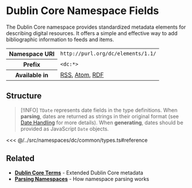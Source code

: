 # Dublin Core Namespace Fields

The Dublin Core namespace provides standardized metadata elements for describing digital resources. It offers a simple and effective way to add bibliographic information to feeds and items.

<table>
  <tbody>
    <tr>
      <th>Namespace URI</th>
      <td><code>http://purl.org/dc/elements/1.1/</code></td>
    </tr>
    <tr>
      <th>Prefix</th>
      <td><code>&lt;dc:*&gt;</code></td>
    </tr>
    <tr>
      <th>Available in</th>
      <td>
        <a href="/reference/feeds/rss">RSS</a>,
        <a href="/reference/feeds/atom">Atom</a>,
        <a href="/reference/feeds/rdf">RDF</a>
      </td>
    </tr>
  </tbody>
</table>

## Structure

> [!INFO]
> `TDate` represents date fields in the type definitions. When **parsing**, dates are returned as strings in their original format (see [Date Handling](/parsing/dates) for more details). When **generating**, dates should be provided as JavaScript `Date` objects.

<<< @/../src/namespaces/dc/common/types.ts#reference

## Related

- **[Dublin Core Terms](/reference/namespaces/dcterms)** - Extended Dublin Core metadata
- **[Parsing Namespaces](/parsing/namespaces)** - How namespace parsing works
